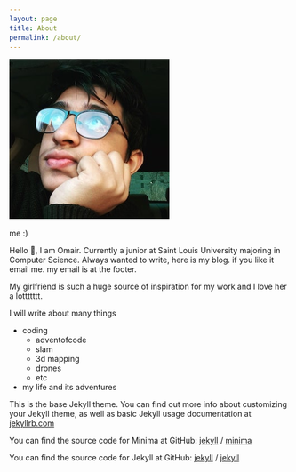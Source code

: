 ```yaml
---
layout: page
title: About
permalink: /about/
---
```


![profile](/assets/profile.jpg)

me :) 

Hello 👋, I am Omair. Currently a junior at Saint Louis University majoring in Computer Science. Always wanted to write, here is my blog. if you like it email me. my email is at the footer. 

My girlfriend is such a huge source of inspiration for my work and I love her a lottttttt.

I will write about many things

- coding
    - adventofcode
    - slam
    - 3d mapping
    - drones
    - etc
- my life and its adventures

This is the base Jekyll theme. You can find out more info about customizing your Jekyll theme, as well as basic Jekyll usage documentation at [jekyllrb.com](https://jekyllrb.com/)

You can find the source code for Minima at GitHub:
[jekyll][jekyll-organization] /
[minima](https://github.com/jekyll/minima)

You can find the source code for Jekyll at GitHub:
[jekyll][jekyll-organization] /
[jekyll](https://github.com/jekyll/jekyll)


[jekyll-organization]: https://github.com/jekyll
